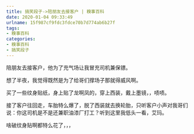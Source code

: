 ```yaml
---
title: 搞笑段子->陪朋友去接客户 | 糗事百科
date: 2020-01-04 09:33:49
urlname: 15f987cf9fdc3fdce70b7d774ab6b27f
tags: 
- 糗事百科
categories:
- 糗事百科
- 搞笑段子
---
```

陪朋友去接客户，他为了充气场让我冒充司机兼保镖。

想了半夜，我觉得既然是为了给哥们撑场子那就得威风啊。

买了一些纹身贴纸，身上贴了龙啊凤的，穿上西装，戴上墨镜，，啧啧。

接了客户往回走，车胎特么爆了，脱了西装就去换轮胎，只听客户小声对我哥们说：你这司机是不是还兼职油漆厂打工？听到这里我低头一看，艾玛。

啥破纹身贴啊都特么花了，，，


